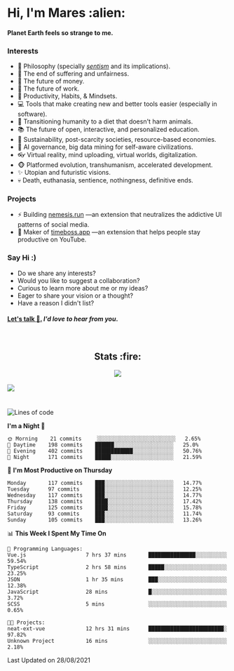 <h1>Hi, I'm Mares :alien:</h1>

#### Planet Earth feels so strange to me.

### **Interests**

- 🌊 Philosophy (specially [_sentism_][sentismmedium] and its implications).
- 🎯 The end of suffering and unfairness.
- 💸 The future of money.
- 💼 The future of work.
- 🧠 Productivity, Habits, & Mindsets.
- 💻 Tools that make creating new and better tools easier (especially in software).
- 🥗 Transitioning humanity to a diet that doesn't harm animals.
- 📚 The future of open, interactive, and personalized education.
- 🌱 Sustainability, post-scarcity societies, resource-based economies.
- 🤖 AI governance, big data mining for self-aware civilizations.
- 👓 Virtual reality, mind uploading, virtual worlds, digitalization.
- 🐵 Platformed evolution, transhumanism, accelerated development.
- ✨ Utopian and futuristic visions.
- 💀 Death, euthanasia, sentience, nothingness, definitive ends.


### **Projects**

- ⚡ Building [nemesis.run](https://nemesis.run) —an extension that neutralizes the addictive UI patterns of social media.
- 💎 Maker of [timeboss.app](https://timeboss.app) —an extension that helps people stay productive on YouTube.


### **Say Hi :)**

- Do we share any interests?
- Would you like to suggest a collaboration?
- Curious to learn more about me or my ideas?
- Eager to share your vision or a thought?
- Have a reason I didn't list?

#### [Let's talk :wave:.](mailto:mareszhar@gmail.com) _I'd love to hear from you_.

[sentismmedium]: https://medium.com/@mareszhar/born-a-prisoner-a-reflection-about-life-its-struggles-and-a-plan-to-escape-d8566ce9b026

<br>

<h2 align="center">Stats :fire:</h2>

<div align="center">
  <img src="https://github-readme-streak-stats.herokuapp.com?user=mareszhar&theme=black-ice&hide_border=true&stroke=FFFFFF15&ring=DF8FFE&fire=DF8FFE&currStreakLabel=DF8FFE&background=1A232A&currStreakNum=86FFAB&dates=B1AAB3FF">
</div>

<!-- Add or remove this: &dates=B1AAB3FF at the end of the streak stats URL if they get bugged and aren't updating -->

<br>

<img src="https://activity-graph.herokuapp.com/graph?username=mareszhar&theme=nord&bg_color=00000000&color=979797&line=DF8FFE&point=00000000&area=true&hide_border=true">

<br>

<h1></h1>

<!--START_SECTION:waka-->
![Lines of code](https://img.shields.io/badge/From%20Hello%20World%20I%27ve%20Written-118511%20lines%20of%20code-blue)

**I'm a Night 🦉** 

```text
🌞 Morning    21 commits     ░░░░░░░░░░░░░░░░░░░░░░░░░   2.65% 
🌆 Daytime    198 commits    ██████░░░░░░░░░░░░░░░░░░░   25.0% 
🌃 Evening    402 commits    ████████████░░░░░░░░░░░░░   50.76% 
🌙 Night      171 commits    █████░░░░░░░░░░░░░░░░░░░░   21.59%

```
📅 **I'm Most Productive on Thursday** 

```text
Monday       117 commits    ███░░░░░░░░░░░░░░░░░░░░░░   14.77% 
Tuesday      97 commits     ███░░░░░░░░░░░░░░░░░░░░░░   12.25% 
Wednesday    117 commits    ███░░░░░░░░░░░░░░░░░░░░░░   14.77% 
Thursday     138 commits    ████░░░░░░░░░░░░░░░░░░░░░   17.42% 
Friday       125 commits    ████░░░░░░░░░░░░░░░░░░░░░   15.78% 
Saturday     93 commits     ███░░░░░░░░░░░░░░░░░░░░░░   11.74% 
Sunday       105 commits    ███░░░░░░░░░░░░░░░░░░░░░░   13.26%

```


📊 **This Week I Spent My Time On** 

```text
💬 Programming Languages: 
Vue.js                   7 hrs 37 mins       ███████████████░░░░░░░░░░   59.54% 
TypeScript               2 hrs 58 mins       █████░░░░░░░░░░░░░░░░░░░░   23.25% 
JSON                     1 hr 35 mins        ███░░░░░░░░░░░░░░░░░░░░░░   12.38% 
JavaScript               28 mins             █░░░░░░░░░░░░░░░░░░░░░░░░   3.72% 
SCSS                     5 mins              ░░░░░░░░░░░░░░░░░░░░░░░░░   0.65%

🐱‍💻 Projects: 
neat-ext-vue             12 hrs 31 mins      ████████████████████████░   97.82% 
Unknown Project          16 mins             ░░░░░░░░░░░░░░░░░░░░░░░░░   2.18%

```


 Last Updated on 28/08/2021
<!--END_SECTION:waka-->


